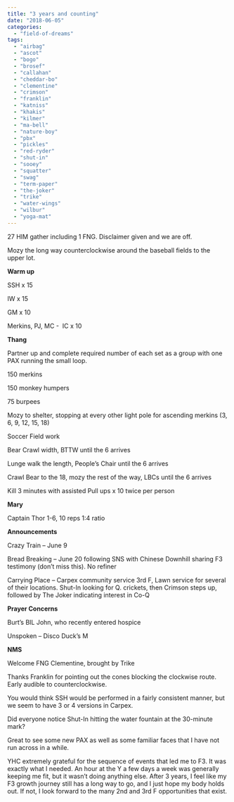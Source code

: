 ```yaml
---
title: "3 years and counting"
date: "2018-06-05"
categories: 
  - "field-of-dreams"
tags: 
  - "airbag"
  - "ascot"
  - "bogo"
  - "brosef"
  - "callahan"
  - "cheddar-bo"
  - "clementine"
  - "crimson"
  - "franklin"
  - "katniss"
  - "khakis"
  - "kilmer"
  - "ma-bell"
  - "nature-boy"
  - "pbx"
  - "pickles"
  - "red-ryder"
  - "shut-in"
  - "sooey"
  - "squatter"
  - "swag"
  - "term-paper"
  - "the-joker"
  - "trike"
  - "water-wings"
  - "wilbur"
  - "yoga-mat"
---
```


27 HIM gather including 1 FNG. Disclaimer given and we are off.

Mozy the long way counterclockwise around the baseball fields to the upper lot.

**Warm up**

SSH x 15

IW x 15

GM x 10

Merkins, PJ, MC -  IC x 10

**Thang**

Partner up and complete required number of each set as a group with one PAX running the small loop.

150 merkins

150 monkey humpers

75 burpees

Mozy to shelter, stopping at every other light pole for ascending merkins (3, 6, 9, 12, 15, 18)

Soccer Field work

Bear Crawl width, BTTW until the 6 arrives

Lunge walk the length, People’s Chair until the 6 arrives

Crawl Bear to the 18, mozy the rest of the way, LBCs until the 6 arrives

Kill 3 minutes with assisted Pull ups x 10 twice per person

**Mary**

Captain Thor 1-6, 10 reps 1:4 ratio

**Announcements**

Crazy Train – June 9

Bread Breaking – June 20 following SNS with Chinese Downhill sharing F3 testimony (don’t miss this). No refiner

Carrying Place – Carpex community service 3rd F, Lawn service for several of their locations. Shut-In looking for Q. crickets, then Crimson steps up, followed by The Joker indicating interest in Co-Q

**Prayer Concerns**

Burt’s BIL John, who recently entered hospice

Unspoken – Disco Duck’s M

**NMS**

Welcome FNG Clementine, brought by Trike

Thanks Franklin for pointing out the cones blocking the clockwise route. Early audible to counterclockwise.

You would think SSH would be performed in a fairly consistent manner, but we seem to have 3 or 4 versions in Carpex.

Did everyone notice Shut-In hitting the water fountain at the 30-minute mark?

Great to see some new PAX as well as some familiar faces that I have not run across in a while.

YHC extremely grateful for the sequence of events that led me to F3. It was exactly what I needed. An hour at the Y a few days a week was generally keeping me fit, but it wasn’t doing anything else. After 3 years, I feel like my F3 growth journey still has a long way to go, and I just hope my body holds out. If not, I look forward to the many 2nd and 3rd F opportunities that exist.
